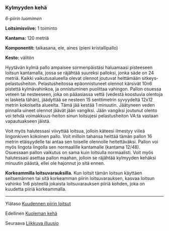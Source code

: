 ### Kylmyyden kehä

*6-piirin luomimen*

**Loitsimisviive:** 1 toiminto

**Kantama:** 120 metriä

**Komponentit:** taikasana, ele, aines (pieni kristallipallo)

**Kesto:** välitön

Hyytävän kylmä pallo ampaisee sormenpäistäsi haluamaasi pisteeseen loitsun kantamalla, jossa se räjähtää suureksi palloksi, jonka säde on 24 metriä. Kaikki vaikutusalueella olevat olennot joutuvat heittämään sitkeys-pelastusheiton. Pelastusheitossa epäonnistuneet olennot kärsivät 10n6 pistettä kylmävahinkoa, ja onnistuminen puolittaa vahingon. Pallon osuessa veteen tai nesteeseen, joka on pääasiassa vettä (vedestä koostuvia olentoja ei lasketa tähän), jäädyttää se nesteen 15 senttimetrin syvyydeltä 12x12 metrin kokoiselta alueelta. Tämä jää kestää 1 minuutin. Jäätyneen veden pinnalla uineet olennot jäävät jään vangiksi. Jään vangiksi joutunut olento voi tehdä voimakkuus-heiton sinun loitsujesi pelastusheiton VA:ta vastaan vapautuakseen jäistä.

Voit myös halutessasi viivyttää loitsua, jolloin käteesi ilmestyy viileä lingonkiven kokoinen pallo. Voit milloin tahansa heittää tämän pallon 16 metrin etäisyydelle tai antaa sen toiselle olennolle heitettäväksi. Pallon voi myös lingota lingolla sen normaalille kantamalle (kantama 12/48). Osuessaan pallon vaikutus on sama kuin loitsulla normaalisti. Voit myös halutessasi asettaa pallon maahan, jolloin se räjähtää kylmyyden kehäksi minuutin päästä, ellei ole hajonnut jo sitä ennen.

**Korkeammilla loitsuvarauksilla.** Kun loitsit tämän loitsun käyttäen seitsemännen tai sitä korkeamman piirin loitsuvarauksen, kasvaa loitsun vahinko 1n6 pisteellä jokaista loitsuvarauksen piiriä kohden, joka on kuudetta piiriä korkeammalla.

---

Ylätaso [Kuudennen piirin loitsut](6_piirin_loitsut)

Edellinen [Kuoleman kehä](Kuoleman_kehä)

Seuraava [Liikkuva illuusio](Liikkuva_illuusio)

